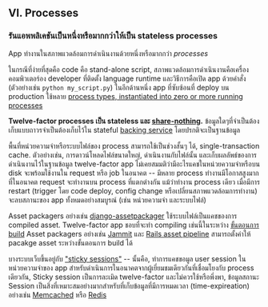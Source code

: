 ## VI. Processes

### รันแอพพลิเคชันเป็นหนึ่งหรือมากกว่าให้เป็น stateless processes

App ทำงานในสภาพแวดล้อมการดำเนินงานด้วยหนึ่งหรือมากกว่า *processes*

ในกรณีที่ง่ายที่สุดคือ code คือ stand-alone script, สภาพแวดล้อมการดำเนินงานคือเครื่องคอมพิวเตอร์อง developer ที่ติดตั้ง language runtime และวิธีการคือเปิด app ด้วยคำสั่ง (ตัวอย่างเช่น `python my_script.py`) ในอีกด้านหนึ่ง app ที่ซับซ้อนที่ deploy บน production ใช้หลาย [process types, instantiated into zero or more running processes](./concurrency)

**Twelve-factor processes เป็น stateless และ [share-nothing](http://en.wikipedia.org/wiki/Shared_nothing_architecture).** ข้อมูลใดๆที่จำเป็นต้องเก็บแบบถาวรจำเป็นต้องเก็บไว้ใน stateful [backing service](./backing-services) โดยปรกติจะเป็นฐานข้อมูล

พื้นที่หน่วยความจำหรือระบบไฟล์ของ process สามารถใช้เป็นช่วงสั้นๆ ได้, single-transaction cache. ตัวอย่างเช่น, การดาวน์โหลดไฟล์ขนาดใหญ่, ดำเนินงานกับไฟล์นั้น และเก็บผลลัพธ์ของการดำเนินงานไว้ในฐานข้อมูล twelve-factor app ไม่เคยสมมติว่ามีอะไรแคชในหน่วยความจำหรือบน disk จะพร้อมใช้งานใน request หรือ job ในอนาคต -- มีหลาย process ทำงานมีโอกาสสูงมากที่ในอนาคต request จะทำงานบน process ที่แตกต่างกัน แม้ว่าทำงาน process เดียว เมื่อมีการ restart (trigger โดย code deploy, config change หรือเปลี่ยนสภาพแวดล้อมการทำงาน) จะลบสภานะของ app ทั้งหมดอย่างสมบูรณ์ (เช่น หน่วยความจำ และระบบไฟล์)

Asset packagers อย่างเช่น [django-assetpackager](http://code.google.com/p/django-assetpackager/) ใช้ระบบไฟล์เป็นแคชของการ compiled asset. Twelve-factor app ชอบที่จะทำ compiling เช่นนี้ในระหว่าง [ขั้นตอนการ build](/build-release-run) Asset packagers อย่างเช่น [Jammit](http://documentcloud.github.com/jammit/) และ [Rails asset pipeline](http://ryanbigg.com/guides/asset_pipeline.html) สามารถตั้งค่าให้ pacakge asset ระหว่างขั้นตอนการ build ได้

บางระบบเว็บขึ้นอยู่กับ ["sticky sessions"](http://en.wikipedia.org/wiki/Load_balancing_%28computing%29#Persistence) -- นั้นคือ, ทำการแคชขอมูล user session ในหน่วยความจำของ app สำหรับดำเนินการในอนาคตจากผู้เยี่ยมชมเดียวกันที่เชื่อมโยงกับ process เดียวกัน, Sticky session เป็นการละเมิด twelve-factor และไม่ควรใช้หรือพึ่งพา, ข้อมูลสถานะ Session เป็นสิ่งที่เหมาะสมอย่างมากสำหรับที่เก็บข้อมูลที่มีการหมดเวลา (time-expireation) อย่างเช่น [Memcached](http://memcached.org/) หรือ [Redis](http://redis.io/)
